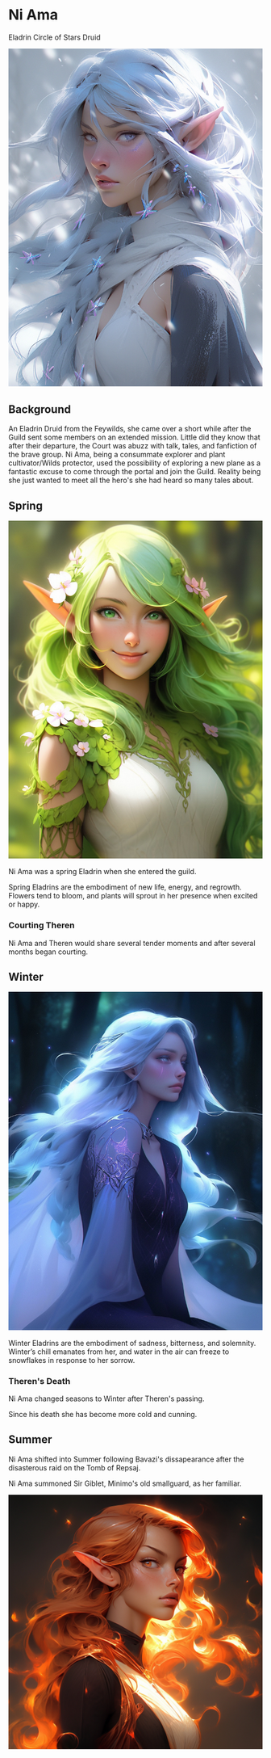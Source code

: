 # Ni Ama

Eladrin Circle of Stars Druid

![Ni Ama Winter Cold](Ni_Ama_Winter_Cold.png)

## Background

An Eladrin Druid from the Feywilds, she came over a short while after the Guild sent some members on an extended mission.
Little did they know that after their departure, the Court was abuzz with talk, tales, and fanfiction of the brave group.
Ni Ama, being a consummate explorer and plant cultivator/Wilds protector, used the possibility of exploring a new plane as a fantastic excuse to come through the portal and join the Guild.
Reality being she just wanted to meet all the hero's she had heard so many tales about.

## Spring

![Ni Ama Spring](Ni_Ama_Spring.png)

Ni Ama was a spring Eladrin when she entered the guild.

Spring Eladrins are the embodiment of new life, energy, and regrowth.
Flowers tend to bloom, and plants will sprout in her presence when excited or happy.

### Courting Theren

Ni Ama and Theren would share several tender moments and after several months began courting.

## Winter

![Ni Ama Winter Longing](Ni_Ama_Winter_Longing.png)

Winter Eladrins are the embodiment of sadness, bitterness, and solemnity. Winter’s chill emanates from her, and water in the air can freeze to snowflakes in response to her sorrow.

### Theren's Death

Ni Ama changed seasons to Winter after Theren's passing.

Since his death she has become more cold and cunning.

## Summer

Ni Ama shifted into Summer following Bavazi's dissapearance after the disasterous raid on the Tomb of Repsaj.

Ni Ama summoned Sir Giblet, Minimo's old smallguard, as her familiar.

![Ni Ama Summer](Ni_Ama_Summer.png)